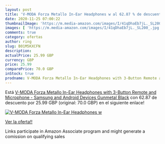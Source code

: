 ```yaml
---
layout: post
title: 'V-MODA Forza Metallo In-Ear Headphones w al 62.87 % de descuento'
date: 2020-11-25 07:00:22
thumbnailImage: 'https://m.media-amazon.com/images/I/41qDhaEb7jL._SL200_.jpg'
images: [ 'https://m.media-amazon.com/images/I/41qDhaEb7jL._SL200_.jpg' ]
comments: true
category: ofertas
author: ring
slug: B01M5KXCFN
description:
actualPrice: 25.99 GBP
currency: GBP
price: 25.99
comparePrice: 70.0 GBP
inStock: true
prodname: V-MODA Forza Metallo In-Ear Headphones with 3-Button Remote and Microphone - Samsung and Android Devices  Gunmetal Black
---
```


Está [V-MODA Forza Metallo In-Ear Headphones with 3-Button Remote and Microphone - Samsung and Android Devices  Gunmetal Black](https://www.amazon.co.uk/dp/B01M5KXCFN/?tag=tolees0a-21) con 62.87 de descuento por 25.99 GBP (original: 70.0 GBP) en el siguiente enlace!

[![V-MODA Forza Metallo In-Ear Headphones w](https://m.media-amazon.com/images/I/41qDhaEb7jL._SL200_.jpg)](https://www.amazon.co.uk/dp/B01M5KXCFN/?tag=tolees0a-21)

[Ver la oferta!!](https://www.amazon.co.uk/dp/B01M5KXCFN/?tag=tolees0a-21)

Links participate in Amazon Associate program and might generate a comission on qualifying sales


